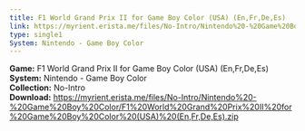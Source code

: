```yaml
---
title: F1 World Grand Prix II for Game Boy Color (USA) (En,Fr,De,Es)
link: https://myrient.erista.me/files/No-Intro/Nintendo%20-%20Game%20Boy%20Color/F1%20World%20Grand%20Prix%20II%20for%20Game%20Boy%20Color%20(USA)%20(En,Fr,De,Es).zip
type: single1
System: Nintendo - Game Boy Color
---
```

<b>Game:</b> F1 World Grand Prix II for Game Boy Color (USA) (En,Fr,De,Es)<br>
<b>System:</b> Nintendo - Game Boy Color<br>
<b>Collection:</b> No-Intro<br>
<b>Download:</b> https://myrient.erista.me/files/No-Intro/Nintendo%20-%20Game%20Boy%20Color/F1%20World%20Grand%20Prix%20II%20for%20Game%20Boy%20Color%20(USA)%20(En,Fr,De,Es).zip